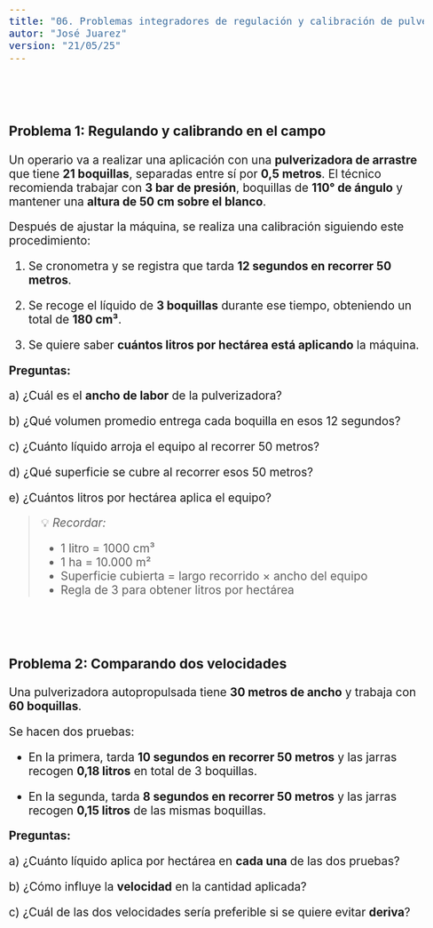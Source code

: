 ```yaml
---
title: "06. Problemas integradores de regulación y calibración de pulverizadoras"
autor: "José Juarez"
version: "21/05/25"
---
```


<span hidden>Local path of the file: "H:/cfr/mye5/"</span>
<span hidden>Local path of images: "H:/cfr/mye5/_i/"</span>


<br><br>


### Problema 1: Regulando y calibrando en el campo

Un operario va a realizar una aplicación con una **pulverizadora de arrastre** que tiene **21 boquillas**, separadas entre sí por **0,5 metros**. El técnico recomienda trabajar con **3 bar de presión**, boquillas de **110° de ángulo** y mantener una **altura de 50 cm sobre el blanco**.

Después de ajustar la máquina, se realiza una calibración siguiendo este procedimiento:

1. Se cronometra y se registra que tarda **12 segundos en recorrer 50 metros**.

2. Se recoge el líquido de **3 boquillas** durante ese tiempo, obteniendo un total de **180 cm³**.

3. Se quiere saber **cuántos litros por hectárea está aplicando** la máquina.

**Preguntas:**

a) ¿Cuál es el **ancho de labor** de la pulverizadora?

b) ¿Qué volumen promedio entrega cada boquilla en esos 12 segundos?

c) ¿Cuánto líquido arroja el equipo al recorrer 50 metros?

d) ¿Qué superficie se cubre al recorrer esos 50 metros?

e) ¿Cuántos litros por hectárea aplica el equipo?


> 💡 *Recordar:*
>
> * 1 litro = 1000 cm³
> * 1 ha = 10.000 m²
> * Superficie cubierta = largo recorrido × ancho del equipo
> * Regla de 3 para obtener litros por hectárea


<br><br>


### **Problema 2: Comparando dos velocidades**

Una pulverizadora autopropulsada tiene **30 metros de ancho** y trabaja con **60 boquillas**.

Se hacen dos pruebas:

- En la primera, tarda **10 segundos en recorrer 50 metros** y las jarras recogen **0,18 litros** en total de 3 boquillas.

- En la segunda, tarda **8 segundos en recorrer 50 metros** y las jarras recogen **0,15 litros** de las mismas boquillas.

**Preguntas:**

a) ¿Cuánto líquido aplica por hectárea en **cada una** de las dos pruebas?

b) ¿Cómo influye la **velocidad** en la cantidad aplicada?

c) ¿Cuál de las dos velocidades sería preferible si se quiere evitar **deriva**?

<div hidden>

## **Soluciones – Problema 1**

**a) Ancho de labor:**

Ancho = cantidad de boquillas × separación
Ancho = 21 × 0,5 m = **10,5 metros**

**b) Volumen promedio por boquilla en 12 s:**

Volumen por boquilla = 180 cm³ ÷ 3 = **60 cm³**

**c) Total de líquido que aplica el equipo en 12 s (recorriendo 50 m):**

Cada boquilla: 60 cm³ → 21 boquillas →
Total = 60 × 21 = **1260 cm³ = 1,26 litros**

**d) Superficie cubierta en 50 m de avance:**

Superficie = largo × ancho
Superficie = 50 × 10,5 = **525 m²**

**e) Litros por hectárea (L/ha):**

Sabemos:

* Aplica 1,26 L en 525 m²
* 1 ha = 10.000 m²
  → Regla de 3:

$$
\frac{1,26 \text{ L}}{525 \text{ m}^2} = \frac{x \text{ L}}{10.000 \text{ m}^2}
$$

$$
x = \frac{1,26 \times 10.000}{525} = 24 \text{ L/ha}
$$

✅ **Respuesta final: 24 litros por hectárea**

---

## ✅ **Soluciones – Problema 2**

**Primera prueba:**

* 10 s en 50 m
* 0,18 L en 3 boquillas
* Por boquilla: 0,18 ÷ 3 = **0,06 L**
* Total de boquillas: 60
  → Total = 0,06 × 60 = **3,6 L**
* Ancho de labor = 30 m
  → Superficie = 50 × 30 = **1500 m²**

L/ha:

$$
\frac{3,6 \text{ L}}{1500 \text{ m}^2} = \frac{x}{10.000}
\Rightarrow x = \frac{3,6 \times 10.000}{1500} = 24 \text{ L/ha}
$$

---

**Segunda prueba:**

* 8 s en 50 m
* 0,15 L en 3 boquillas → 0,05 L/boquilla
  → Total: 0,05 × 60 = **3 L**
  → Misma superficie: 1500 m²

L/ha:

$$
\frac{3 \times 10.000}{1500} = 20 \text{ L/ha}
$$

---

**b) ¿Cómo influye la velocidad?**

→ Al aumentar la velocidad, **disminuye el tiempo de aplicación**, por lo tanto **se aplica menos líquido por hectárea**.

---

**c) ¿Qué velocidad es preferible para evitar deriva?**

→ Es preferible la **más baja** (primera prueba, 10 s), ya que:

* Permite gota más grande (más tiempo para caer)
* Menor velocidad del equipo = menor riesgo de arrastre del viento

✅ **Respuesta: La velocidad más baja ayuda a evitar deriva.**

</div>

<!-- HTML style definitions -->
<style>
/* Colors */
.grey1 {color: #b3b3b3;} /* my light-grey */
.grey2 {color: #999999;} /* my middle-grey */
.grey3 {color: #808080;} /* my dark-grey */
.blue1 {color: #6495ed;} /* nvim blue */
.blue2 {color: #276cdf;} /* Andrew Ng Blue */
.sky1 {color: #7dbed8;} /* nvim sky */
.sky2 {color: #27a2db;}   /* my sky */
.green {color: #81b524;} /* my green */
.red1 {color: #ec5469;} /* my coral-red */
.red2 {color: #f44336;} /* my red */
.rose {color: #ec9998:} /* nvim rose */
.gold {color: #df9d43;} /* Andrew Ng gold */
.orange1 {color: #fda556;} /* nvim orange */
.orange2 {color: #ff9505;} /*Andrew Ng orange */
.purple1 {color: #ff40ff;} /* Andrew Ng purple */
.purple2 {color: #d164d7;} /* Andrew Ng purple */
/* Font Size */
.size90 {font-size: 0.9em;}
.size85 {font-size: 0.85em;}
.size80 {font-size: 0.8em;}
.size70 {font-size: 0.7em;}
/* Document General Font Size */
body {font-size: 1.3em;}
</style>
<!-- Use <span> inline and <div> with several lines --->
